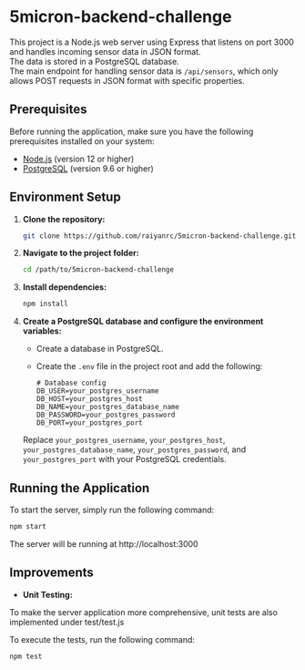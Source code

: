 # 5micron-backend-challenge

This project is a Node.js web server using Express that listens on port 3000 and handles incoming sensor data in JSON format.<br>
The data is stored in a PostgreSQL database.<br>
The main endpoint for handling sensor data is `/api/sensors`, which only allows POST requests in JSON format with specific properties.

## Prerequisites

Before running the application, make sure you have the following prerequisites installed on your system:

- [Node.js](https://nodejs.org/) (version 12 or higher)
- [PostgreSQL](https://www.postgresql.org/) (version 9.6 or higher)

## Environment Setup

1. **Clone the repository:**

    ```bash
    git clone https://github.com/raiyanrc/5micron-backend-challenge.git
    ```

2. **Navigate to the project folder:**

    ```bash
    cd /path/to/5micron-backend-challenge
    ```

3. **Install dependencies:**

    ```bash
    npm install
    ```

4. **Create a PostgreSQL database and configure the environment variables:**

    - Create a database in PostgreSQL.
    - Create the `.env` file in the project root and add the following:

        ```env
        # Database config
        DB_USER=your_postgres_username
        DB_HOST=your_postgres_host
        DB_NAME=your_postgres_database_name
        DB_PASSWORD=your_postgres_password
        DB_PORT=your_postgres_port
        ```

    Replace `your_postgres_username`, `your_postgres_host`, `your_postgres_database_name`, `your_postgres_password`, and `your_postgres_port` with your PostgreSQL credentials.

## Running the Application

To start the server, simply run the following command:

```bash
npm start
```

The server will be running at http://localhost:3000

## Improvements

- **Unit Testing:**

To make the server application more comprehensive, unit tests are also implemented under test/test.js

To execute the tests, run the following command:

```bash
npm test
```


